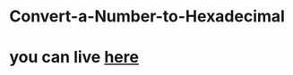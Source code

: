 # Convert-a-Number-to-Hexadecimal
# you can live [here](https://harika-brs.github.io/Convert-a-Number-to-Hexadecimal/)
